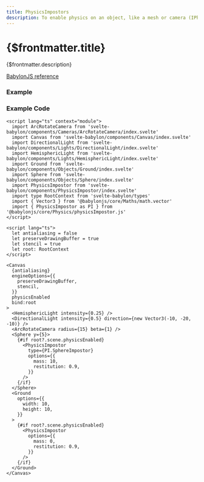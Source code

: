 ```yaml
---
title: PhysicsImpostors
description: To enable physics on an object, like a mesh or camera (IPhysicsEnabledObject) you need to assign it a physics impostor.
---
```


<script>
  import PhysicsImpostorStory from '$lib/components/PhysicsImpostor/PhysicsImpostor.story.svelte'
  import ExampleWrapper from '$routes/docs/_components/ExampleWrapper.svelte'
</script>

# {$frontmatter.title}

{$frontmatter.description}

[BabylonJS reference](https://doc.babylonjs.com/divingDeeper/physics/usingPhysicsEngine#babylons-physics-impostor)

### Example

<ExampleWrapper>
  <PhysicsImpostorStory />
</ExampleWrapper>

### Example Code

```svelte
<script lang="ts" context="module">
  import ArcRotateCamera from 'svelte-babylon/components/Cameras/ArcRotateCamera/index.svelte'
  import Canvas from 'svelte-babylon/components/Canvas/index.svelte'
  import DirectionalLight from 'svelte-babylon/components/Lights/DirectionalLight/index.svelte'
  import HemisphericLight from 'svelte-babylon/components/Lights/HemisphericLight/index.svelte'
  import Ground from 'svelte-babylon/components/Objects/Ground/index.svelte'
  import Sphere from 'svelte-babylon/components/Objects/Sphere/index.svelte'
  import PhysicsImpostor from 'svelte-babylon/components/PhysicsImpostor/index.svelte'
  import type RootContext from 'svelte-babylon/types'
  import { Vector3 } from '@babylonjs/core/Maths/math.vector'
  import { PhysicsImpostor as PI } from '@babylonjs/core/Physics/physicsImpostor.js'
</script>

<script lang="ts">
  let antialiasing = false
  let preserveDrawingBuffer = true
  let stencil = true
  let root: RootContext
</script>

<Canvas
  {antialiasing}
  engineOptions={{
    preserveDrawingBuffer,
    stencil,
  }}
  physicsEnabled
  bind:root
>
  <HemisphericLight intensity={0.25} />
  <DirectionalLight intensity={0.5} direction={new Vector3(-10, -20, -10)} />
  <ArcRotateCamera radius={15} beta={1} />
  <Sphere y={5}>
    {#if root?.scene.physicsEnabled}
      <PhysicsImpostor
        type={PI.SphereImpostor}
        options={{
          mass: 10,
          restitution: 0.9,
        }}
      />
    {/if}
  </Sphere>
  <Ground
    options={{
      width: 10,
      height: 10,
    }}
  >
    {#if root?.scene.physicsEnabled}
      <PhysicsImpostor
        options={{
          mass: 0,
          restitution: 0.9,
        }}
      />
    {/if}
  </Ground>
</Canvas>
```
